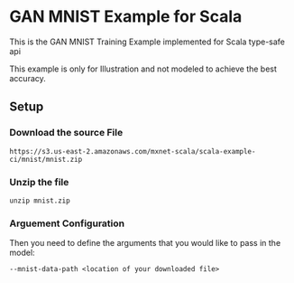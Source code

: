 # GAN MNIST Example for Scala
This is the GAN MNIST Training Example implemented for Scala type-safe api

This example is only for Illustration and not modeled to achieve the best accuracy.
## Setup
### Download the source File
```$xslt
https://s3.us-east-2.amazonaws.com/mxnet-scala/scala-example-ci/mnist/mnist.zip
```
### Unzip the file
```$xslt
unzip mnist.zip
```
### Arguement Configuration
Then you need to define the arguments that you would like to pass in the model:
```$xslt
--mnist-data-path <location of your downloaded file>
```